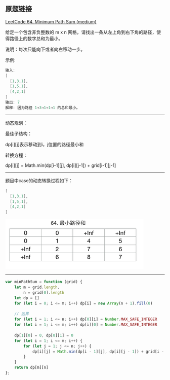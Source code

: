 ## 原题链接

[LeetCode 64. Minimum Path Sum (medium)](https://leetcode-cn.com/problems/minimum-path-sum/)

给定一个包含非负整数的 m x n 网格，请找出一条从左上角到右下角的路径，使得路径上的数字总和为最小。

说明：每次只能向下或者向右移动一步。

示例:

```cpp
输入:
[
  [1,3,1],
  [1,5,1],
  [4,2,1]
]
输出: 7
解释: 因为路径 1→3→1→1→1 的总和最小。
```

---

动态规划：

最佳子结构：

dp[i][j]表示移动到i，j位置的路径最小和

转换方程：

dp[i][j] = Math.min(dp[i-1][j], dp[i][j-1]) + grid[i-1][j-1]

---

题目中case的动态转换过程如下：

```cpp
[
  [1,3,1],
  [1,5,1],
  [4,2,1]
]
```

![64-minimum-path-sum.png](https://raw.githubusercontent.com/muyids/tuchuang/master/64-minimum-path-sum.png)

---

```javascript
var minPathSum = function (grid) {
    let m = grid.length,
        n = grid[0].length
    let dp = []
    for (let i = 0; i <= m; i++) dp[i] = new Array(n + 1).fill(0)

    // 边界
    for (let i = 1; i <= n; i++) dp[0][i] = Number.MAX_SAFE_INTEGER
    for (let i = 1; i <= m; i++) dp[i][0] = Number.MAX_SAFE_INTEGER

    dp[1][0] = 0, dp[0][1] = 0
    for (let i = 1; i <= m; i++) {
        for (let j = 1; j <= n; j++) {
            dp[i][j] = Math.min(dp[i - 1][j], dp[i][j - 1]) + grid[i - 1][j - 1]
        }
    }
    return dp[m][n]
};
```
